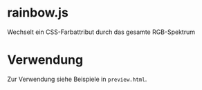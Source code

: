 # rainbow.js

Wechselt ein CSS-Farbattribut durch das gesamte RGB-Spektrum

# Verwendung

Zur Verwendung siehe Beispiele in `preview.html`.